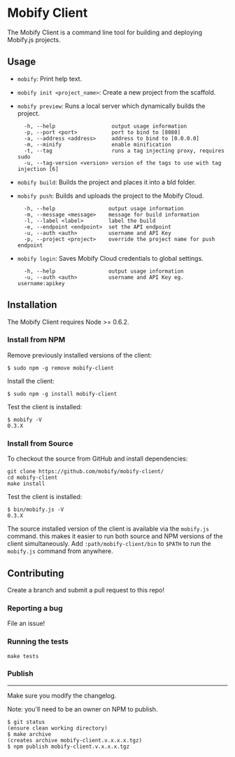 # Mobify Client

The Mobify Client is a command line tool for building and deploying Mobify.js projects.

## Usage

* `mobify`: Print help text.

* `mobify init <project_name>`: Create a new project from the scaffold.

* `mobify preview`: Runs a local server which dynamically builds the project.

        -h, --help                  output usage information
        -p, --port <port>           port to bind to [8080]
        -a, --address <address>     address to bind to [0.0.0.0]
        -m, --minify                enable minification
        -t, --tag                   runs a tag injecting proxy, requires sudo
        -u, --tag-version <version> version of the tags to use with tag injection [6]

* `mobify build`: Builds the project and places it into a bld folder.

* `mobify push`: Builds and uploads the project to the Mobify Cloud.

        -h, --help                 output usage information
        -m, --message <message>    message for build information
        -l, --label <label>        label the build
        -e, --endpoint <endpoint>  set the API endpoint
        -u, --auth <auth>          username and API Key
        -p, --project <project>    override the project name for push endpoint

* `mobify login`: Saves Mobify Cloud credentials to global settings.

        -h, --help                 output usage information
        -u, --auth <auth>          username and API Key eg. username:apikey


## Installation

The Mobify Client requires Node >= 0.6.2. 

### Install from NPM

Remove previously installed versions of the client:

    $ sudo npm -g remove mobify-client

Install the client:

    $ sudo npm -g install mobify-client

Test the client is installed:

    $ mobify -V
    0.3.X

### Install from Source

To checkout the source from GitHub and install dependencies:

    git clone https://github.com/mobify/mobify-client/
    cd mobify-client
    make install

Test the client is installed:

    $ bin/mobify.js -V
    0.3.X

The source installed version of the client is available via the `mobify.js` command. this makes it easier to run both source and NPM versions of the client simultaneously. Add `:path/mobify-client/bin` to `$PATH` to run the `mobify.js` command from anywhere.

## Contributing

Create a branch and submit a pull request to this repo!

### Reporting a bug

File an issue!

### Running the tests

    make tests

### Publish
---------------------

Make sure you modify the changelog.

Note: you'll need to be an owner on NPM to publish.
    
    $ git status
    (ensure clean working directory)
    $ make archive
    (creates archive mobify-client.v.x.x.x.tgz)
    $ npm publish mobify-client.v.x.x.x.tgz
